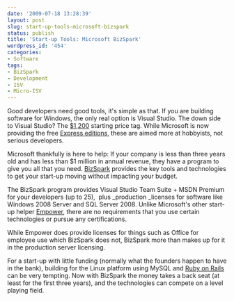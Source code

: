 ```yaml
---
date: '2009-07-18 13:28:39'
layout: post
slug: start-up-tools-microsoft-bizspark
status: publish
title: 'Start-up Tools: Microsoft BizSpark'
wordpress_id: '454'
categories:
- Software
tags:
- BizSpark
- Development
- ISV
- Micro-ISV
---
```


Good developers need good tools, it's simple as that. If you are building software for Windows, the only real option is Visual Studio. The down side to Visual Studio? The [$1,200](http://msdn.microsoft.com/en-us/subscriptions/subscriptionschart.aspx) starting price tag. While Microsoft is now providing the free [Express editions](http://www.microsoft.com/express/), these are aimed more at hobbyists, not serious developers.

Microsoft thankfully is here to help: If your company is less than three years old and has less than $1 million in annual revenue, they have a program to give you all that you need. [BizSpark](http://www.microsoft.com/bizspark/) provides the key tools and technologies to get your start-up moving without impacting your budget.

The BizSpark program provides Visual Studio Team Suite + MSDN Premium for your developers (up to 25),  plus _production _licenses for software like Windows 2008 Server and SQL Server 2008. Unlike Microsoft's other start-up helper [Empower](http://empowerforisv.com/), there are no requirements that you use certain technologies or pursue any certifications.

While Empower does provide licenses for things such as Office for employee use which BizSpark does not, BizSpark more than makes up for it in the production server licensing.

For a start-up with little funding (normally what the founders happen to have in the bank), building for the Linux platform using MySQL and [Ruby on Rails](http://rubyonrails.org/) can be very tempting. Now with BizSpark the money takes a back seat (at least for the first three years), and the technologies can compete on a level playing field.
